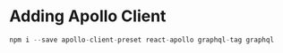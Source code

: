 # Adding Apollo Client 

```js
npm i --save apollo-client-preset react-apollo graphql-tag graphql
```